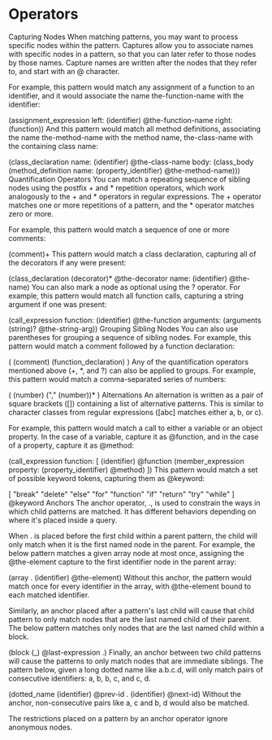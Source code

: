 # Operators
Capturing Nodes
When matching patterns, you may want to process specific nodes within the pattern. Captures allow you to associate names with specific nodes in a pattern, so that you can later refer to those nodes by those names. Capture names are written after the nodes that they refer to, and start with an @ character.

For example, this pattern would match any assignment of a function to an identifier, and it would associate the name the-function-name with the identifier:

(assignment_expression
  left: (identifier) @the-function-name
  right: (function))
And this pattern would match all method definitions, associating the name the-method-name with the method name, the-class-name with the containing class name:

(class_declaration
  name: (identifier) @the-class-name
  body: (class_body
    (method_definition
      name: (property_identifier) @the-method-name)))
Quantification Operators
You can match a repeating sequence of sibling nodes using the postfix + and * repetition operators, which work analogously to the + and * operators in regular expressions. The + operator matches one or more repetitions of a pattern, and the * operator matches zero or more.

For example, this pattern would match a sequence of one or more comments:

(comment)+
This pattern would match a class declaration, capturing all of the decorators if any were present:

(class_declaration
  (decorator)* @the-decorator
  name: (identifier) @the-name)
You can also mark a node as optional using the ? operator. For example, this pattern would match all function calls, capturing a string argument if one was present:

(call_expression
  function: (identifier) @the-function
  arguments: (arguments (string)? @the-string-arg))
Grouping Sibling Nodes
You can also use parentheses for grouping a sequence of sibling nodes. For example, this pattern would match a comment followed by a function declaration:

(
  (comment)
  (function_declaration)
)
Any of the quantification operators mentioned above (+, *, and ?) can also be applied to groups. For example, this pattern would match a comma-separated series of numbers:

(
  (number)
  ("," (number))*
)
Alternations
An alternation is written as a pair of square brackets ([]) containing a list of alternative patterns. This is similar to character classes from regular expressions ([abc] matches either a, b, or c).

For example, this pattern would match a call to either a variable or an object property. In the case of a variable, capture it as @function, and in the case of a property, capture it as @method:

(call_expression
  function: [
    (identifier) @function
    (member_expression
      property: (property_identifier) @method)
  ])
This pattern would match a set of possible keyword tokens, capturing them as @keyword:

[
  "break"
  "delete"
  "else"
  "for"
  "function"
  "if"
  "return"
  "try"
  "while"
] @keyword
Anchors
The anchor operator, ., is used to constrain the ways in which child patterns are matched. It has different behaviors depending on where it's placed inside a query.

When . is placed before the first child within a parent pattern, the child will only match when it is the first named node in the parent. For example, the below pattern matches a given array node at most once, assigning the @the-element capture to the first identifier node in the parent array:

(array . (identifier) @the-element)
Without this anchor, the pattern would match once for every identifier in the array, with @the-element bound to each matched identifier.

Similarly, an anchor placed after a pattern's last child will cause that child pattern to only match nodes that are the last named child of their parent. The below pattern matches only nodes that are the last named child within a block.

(block (_) @last-expression .)
Finally, an anchor between two child patterns will cause the patterns to only match nodes that are immediate siblings. The pattern below, given a long dotted name like a.b.c.d, will only match pairs of consecutive identifiers: a, b, b, c, and c, d.

(dotted_name
  (identifier) @prev-id
  .
  (identifier) @next-id)
Without the anchor, non-consecutive pairs like a, c and b, d would also be matched.

The restrictions placed on a pattern by an anchor operator ignore anonymous nodes.